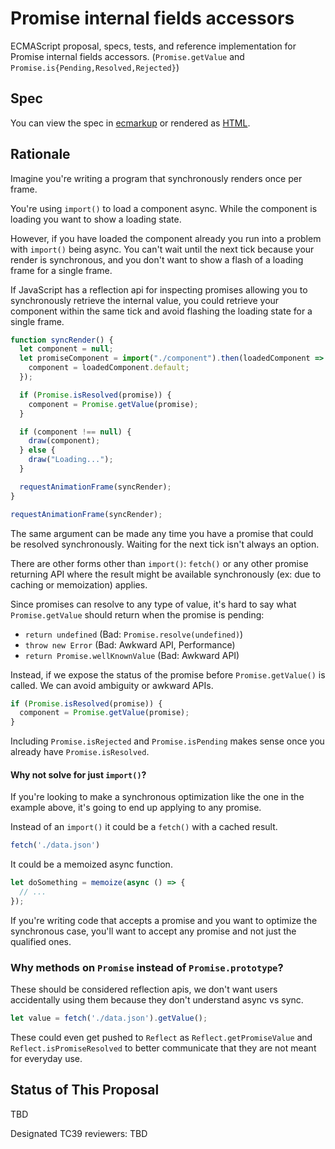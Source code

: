 # Promise internal fields accessors

ECMAScript proposal, specs, tests, and reference implementation for Promise internal fields accessors. (`Promise.getValue` and `Promise.is{Pending,Resolved,Rejected}`)

## Spec

You can view the spec in [ecmarkup](spec.emu) or rendered as [HTML](https://thejameskyle.github.io/proposal-promise-access-internal-fields/).

## Rationale

Imagine you're writing a program that synchronously renders once per frame.

You're using `import()` to load a component async. While the component is
loading you want to show a loading state.

However, if you have loaded the component already you run into a problem with
`import()` being async. You can't wait until the next tick because your render
is synchronous, and you don't want to show a flash of a loading frame for a
single frame.

If JavaScript has a reflection api for inspecting promises allowing you to
synchronously retrieve the internal value, you could retrieve your component
within the same tick and avoid flashing the loading state for a single frame.

```js
function syncRender() {
  let component = null;
  let promiseComponent = import("./component").then(loadedComponent => {
    component = loadedComponent.default;
  });

  if (Promise.isResolved(promise)) {
    component = Promise.getValue(promise);
  }

  if (component !== null) {
    draw(component);
  } else {
    draw("Loading...");
  }

  requestAnimationFrame(syncRender);
}

requestAnimationFrame(syncRender);
```

The same argument can be made any time you have a promise that could be
resolved synchronously. Waiting for the next tick isn't always an option.

There are other forms other than `import()`: `fetch()` or any other promise
returning API where the result might be available synchronously (ex: due to
caching or memoization) applies.

Since promises can resolve to any type of value, it's hard to say what
`Promise.getValue` should return when the promise is pending:

- `return undefined` (Bad: `Promise.resolve(undefined)`)
- `throw new Error` (Bad: Awkward API, Performance)
- `return Promise.wellKnownValue` (Bad: Awkward API)

Instead, if we expose the status of the promise before `Promise.getValue()` is
called. We can avoid ambiguity or awkward APIs.

```js
if (Promise.isResolved(promise)) {
  component = Promise.getValue(promise);
}
```

Including `Promise.isRejected` and `Promise.isPending` makes sense once you
already have `Promise.isResolved`.

#### Why not solve for just `import()`?

If you're looking to make a synchronous optimization like the one in the
example above, it's going to end up applying to any promise.

Instead of an `import()` it could be a `fetch()` with a cached result.

```js
fetch('./data.json')
```

It could be a memoized async function.

```js
let doSomething = memoize(async () => {
  // ...
});
```

If you're writing code that accepts a promise and you want to optimize the
synchronous case, you'll want to accept any promise and not just the qualified
ones.

### Why methods on `Promise` instead of `Promise.prototype`?

These should be considered reflection apis, we don't want users
accidentally using them because they don't understand async vs sync.

```js
let value = fetch('./data.json').getValue();
```

These could even get pushed to `Reflect` as `Reflect.getPromiseValue` and
`Reflect.isPromiseResolved` to better communicate that they are not meant for
everyday use.

## Status of This Proposal

TBD

Designated TC39 reviewers: TBD
